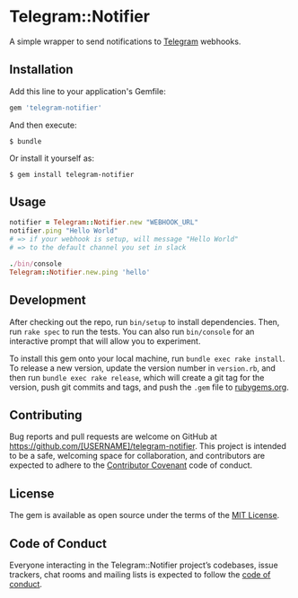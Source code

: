 # Telegram::Notifier

A simple wrapper to send notifications to [Telegram](https://telegram.org/) webhooks.

## Installation

Add this line to your application's Gemfile:

```ruby
gem 'telegram-notifier'
```

And then execute:

    $ bundle

Or install it yourself as:

    $ gem install telegram-notifier

## Usage

```ruby
notifier = Telegram::Notifier.new "WEBHOOK_URL"
notifier.ping "Hello World"
# => if your webhook is setup, will message "Hello World"
# => to the default channel you set in slack

./bin/console
Telegram::Notifier.new.ping 'hello'
```

## Development

After checking out the repo, run `bin/setup` to install dependencies. Then, run `rake spec` to run the tests. You can also run `bin/console` for an interactive prompt that will allow you to experiment.

To install this gem onto your local machine, run `bundle exec rake install`. To release a new version, update the version number in `version.rb`, and then run `bundle exec rake release`, which will create a git tag for the version, push git commits and tags, and push the `.gem` file to [rubygems.org](https://rubygems.org).

## Contributing

Bug reports and pull requests are welcome on GitHub at https://github.com/[USERNAME]/telegram-notifier. This project is intended to be a safe, welcoming space for collaboration, and contributors are expected to adhere to the [Contributor Covenant](http://contributor-covenant.org) code of conduct.

## License

The gem is available as open source under the terms of the [MIT License](https://opensource.org/licenses/MIT).

## Code of Conduct

Everyone interacting in the Telegram::Notifier project’s codebases, issue trackers, chat rooms and mailing lists is expected to follow the [code of conduct](https://github.com/[USERNAME]/telegram-notifier/blob/master/CODE_OF_CONDUCT.md).
